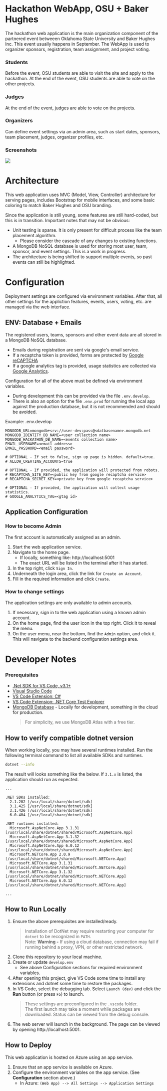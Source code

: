 # Hackathon WebApp, OSU + Baker Hughes
The hackathon web application is the main organization component of the partnered event betweeen Oklahoma State University and Baker Hughes Inc. This event usually happens in September. The WebApp is used to organizer sponsors, registration, team assignment, and project voting.

### Students
Before the event, OSU students are able to visit the site and apply to the hackathon.
At the end of the event, OSU students are able to vote on the other projects.

### Judges
At the end of the event, judges are able to vote on the projects.

### Organizers
Can define event settings via an admin area, such as start dates, sponsors, team placement, judges, organizer profiles, etc.


### Screenshots
![](readme-assets/website-screenshot.png)

<!-- |Leaderboard|My Team|Certificate|
|:--:|:--:|:--:|
|![](readme-assets/leaderboard.png)|![](readme-assets/my-team.png)|![](readme-assets/certificate.png)| -->

# Architecture
This web application uses MVC (Model, View, Controller) architecture for serving pages, includes Bootstrap for mobile interfaces, and some basic coloring to match Baker Hughes and OSU branding.

Since the application is still young, some features are still hard-coded, but this is in transition. Important notes that may not be obvious:

- Unit testing is sparse. It is only present for difficult process like the team placement algorithm.
    - Please consider the cascade of any changes to existing functions.
- A MongoDB NoSQL database is used for storing most user, team, sponsor, and event settings. This is a work in progress.
- The architecture is being shifted to support multiple events, so past events can still be highlighted.

# Configuration
Deployment settings are configured via environment variables. After that, all other settings for the appliction features, events, users, voting, etc. are managed via the web interface.

## ENV: Database + Emails
The registered users, teams, sponsors and other event data are all stored in a MongoDB NoSQL database.
- Emails during registration are sent via google's email service.
- If a recaptcha token is provided, forms are protected by [Google reCAPTCHA](https://www.google.com/recaptcha/admin)
- If a google analytics tag is provided, usage statistics are collected via [Google Analytics](https://analytics.google.com/).

Configuration for all of the above must be defined via environment variables.
- During development this can be provided via the file `.env.develop`.
- There is also an option for the file `.env.prod` for running the local app against the production database, but it is not recommended and should be avoided.

Example: .env.develop
```
MONGODB_URL=mongodb+srv://user-dev:pass@<datbasename>.mongodb.net
MONGODB_IDENTITY_DB_NAME=<user collection name>
MONGODB_HACKATHON_DB_NAME=<events collection name>
EMAIL_USERNAME=<email address>
EMAIL_PASSWORD=<email password>

# OPTIONAL - If set to false, sign up page is hidden. default=true.
# ALLOW_CREATING_ACCOUNTS=true

# OPTIONAL - If provided, the application will protected from robots.
# RECAPTCHA_SITE_KEY=<public key from google recaptcha service>
# RECAPTCHA_SECRET_KEY=<private key from google recaptcha service>

# OPTIONAL - If provided, the application will collect usage statistics.
# GOOGLE_ANALYTICS_TAG=<gtag id>
```

## Application Configuration


### How to become Admin
The first account is automatically assigned as an admin.

1. Start the web application service.
1. Navigate to the home page. 
    - If locally, something like: http://localhost:5001
    - The exact URL will be listed in the terminal after it has started.
1. In the top right, click `Sign In`.
1. Underneath the login area, click the link for `Create an Account`.
1. Fill in the required information and click `Create`.


### How to change settings
The application settings are only available to admin accounts.

1. If necessary, sign in to the web application using a known admin account.
1. On the home page, find the user icon in the top right. Click it to reveal the menu.
1. On the user menu, near the bottom, find the `Admin` option, and click it. This will navigate to the backend configuration settings area.

# Developer Notes

### Prerequisites
- [.Net SDK for VS Code, v3.1+](https://dotnet.microsoft.com/en-us/download/dotnet/3.1)
- [Visual Studio Code](https://code.visualstudio.com/)
- [VS Code Extension: C#](https://marketplace.visualstudio.com/items?itemName=ms-dotnettools.csharp)
- [VS Code Extension: .NET Core Test Explorer](https://marketplace.visualstudio.com/items?itemName=formulahendry.dotnet-test-explorer)
- [MongoDB Database](https://www.mongodb.com/) - Locally for development, something in the cloud for production.
    > For simplicity, we use MongoDB Atlas with a free tier.


## How to verify compatible dotnet version
When working locally, you may have several runtimes installed.  Run the following terminal command to list all available SDKs and runtimes.
```bash
dotnet --info
```

The result will looks something like the below.
If `3.1.x` is listed, the application should run as expected.
```
...

.NET SDKs installed:
  2.1.202 [/usr/local/share/dotnet/sdk]
  3.1.425 [/usr/local/share/dotnet/sdk]
  3.1.426 [/usr/local/share/dotnet/sdk]
  6.0.404 [/usr/local/share/dotnet/sdk]

.NET runtimes installed:
  Microsoft.AspNetCore.App 3.1.31 [/usr/local/share/dotnet/shared/Microsoft.AspNetCore.App]
  Microsoft.AspNetCore.App 3.1.32 [/usr/local/share/dotnet/shared/Microsoft.AspNetCore.App]
  Microsoft.AspNetCore.App 6.0.12 [/usr/local/share/dotnet/shared/Microsoft.AspNetCore.App]
  Microsoft.NETCore.App 2.0.9 [/usr/local/share/dotnet/shared/Microsoft.NETCore.App]
  Microsoft.NETCore.App 3.1.31 [/usr/local/share/dotnet/shared/Microsoft.NETCore.App]
  Microsoft.NETCore.App 3.1.32 [/usr/local/share/dotnet/shared/Microsoft.NETCore.App]
  Microsoft.NETCore.App 6.0.12 [/usr/local/share/dotnet/shared/Microsoft.NETCore.App]

...
```

## How to Run Locally
1. Ensure the above prerequisites are installed/ready.
    > Installation of DotNet may require restarting your computer for `dotnet` to be recognized in `PATH`.  
    > Note: **Warning -** If using a cloud database, connection may fail if running behind a proxy, VPN, or other restricted network.
2. Clone this repository to your local machine.
3. Create or update `develop.env` 
    - See above Configuration sections for required environment variables.
4. After opening this project, give VS Code some time to install any extensions and dotnet some time to restore the packages.
5. In VS Code, select the debugging tab. Select `Launch (dev)` and click the **Run** button (or press `F5`) to launch.
    > These settings are preconfigured in the `.vscode` folder.  
    > The first launch may take a moment while packages are downloaded. Status can be viewed from the debug console.
6. The web server will launch in the background. The page can be viewed by opening http://localhost:5001.




## How to Deploy
This web application is hosted on Azure using an app service.
<!--
It is deployed using Continue Deployment (CD). These workflows are in `.github/workflows/`.
There are 2 stages.
- Staging: The `develop` branch
- Production The `main` branch
-->
1. Ensure that an app service is available on Azure.
2. Configure the environment variables on the app service. (See **Configuration** section above.)
    - In Azure: `(Web App) --> All Settings --> Application Settings`
<!-- 3. Deploy manually using the VS Code Azure tools, or using CD. -->


